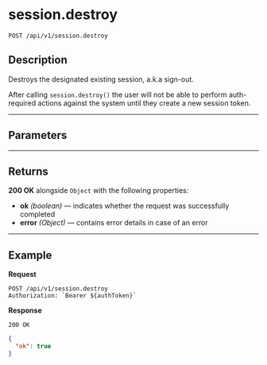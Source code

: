 # session.destroy

`POST /api/v1/session.destroy`

## Description

Destroys the designated existing session, a.k.a sign-out.

After calling `session.destroy()` the user will not be able to perform auth-required actions against the system until they create a new session token.

***

## Parameters

***

## Returns

**200 OK** alongside `Object` with the following properties:

- **ok** _(boolean)_ — indicates whether the request was successfully completed
- **error** _(Object)_ — contains error details in case of an error

***

## Example

**Request**

```
POST /api/v1/session.destroy
Authorization: `Bearer ${authToken}`
```

**Response**

`200 OK`

``` json
{
  "ok": true
}
```
